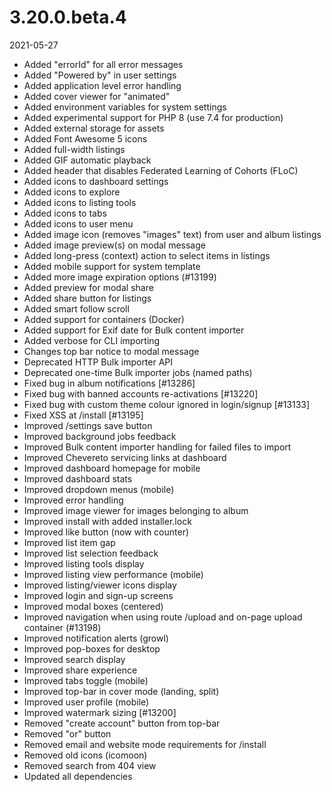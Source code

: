 # 3.20.0.beta.4

2021-05-27

- Added "errorId" for all error messages
- Added "Powered by" in user settings
- Added application level error handling
- Added cover viewer for "animated"
- Added environment variables for system settings
- Added experimental support for PHP 8 (use 7.4 for production)
- Added external storage for assets
- Added Font Awesome 5 icons
- Added full-width listings
- Added GIF automatic playback
- Added header that disables Federated Learning of Cohorts (FLoC)
- Added icons to dashboard settings
- Added icons to explore
- Added icons to listing tools
- Added icons to tabs
- Added icons to user menu
- Added image icon (removes "images" text) from user and album listings
- Added image preview(s) on modal message
- Added long-press (context) action to select items in listings
- Added mobile support for system template
- Added more image expiration options (#13199)
- Added preview for modal share
- Added share button for listings
- Added smart follow scroll
- Added support for containers (Docker)
- Added support for Exif date for Bulk content importer
- Added verbose for CLI importing
- Changes top bar notice to modal message
- Deprecated HTTP Bulk importer API
- Deprecated one-time Bulk importer jobs (named paths)
- Fixed bug in album notifications [#13286]
- Fixed bug with banned accounts re-activations [#13220]
- Fixed bug with custom theme colour ignored in login/signup [#13133]
- Fixed XSS at /install [#13195]
- Improved /settings save button
- Improved background jobs feedback
- Improved Bulk content importer handling for failed files to import
- Improved Chevereto servicing links at dashboard
- Improved dashboard homepage for mobile
- Improved dashboard stats
- Improved dropdown menus (mobile)
- Improved error handling
- Improved image viewer for images belonging to album
- Improved install with added installer.lock
- Improved like button (now with counter)
- Improved list item gap
- Improved list selection feedback
- Improved listing tools display
- Improved listing view performance (mobile)
- Improved listing/viewer icons display
- Improved login and sign-up screens
- Improved modal boxes (centered)
- Improved navigation when using route /upload and on-page upload container (#13198)
- Improved notification alerts (growl)
- Improved pop-boxes for desktop
- Improved search display
- Improved share experience
- Improved tabs toggle (mobile)
- Improved top-bar in cover mode (landing, split)
- Improved user profile (mobile)
- Improved watermark sizing [#13200]
- Removed "create account" button from top-bar
- Removed "or" button
- Removed email and website mode requirements for /install
- Removed old icons (icomoon)
- Removed search from 404 view
- Updated all dependencies
